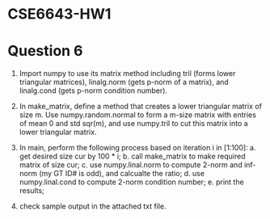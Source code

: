 # CSE6643-HW1

# Question 6
1. Import numpy to use its matrix method including tril (forms lower triangular matrices), linalg.norm (gets p-norm of a matrix), and linalg.cond (gets p-norm condition number).

2. In make_matrix, define a method that creates a lower triangular matrix of size m. Use numpy.random.normal to form a m-size matrix with entries of mean 0 and std sqr(m), and use numpy.tril to cut this matrix into a lower triangular matrix.

3. In main, perform the following process based on iteration i in [1:100]:
    a. get desired size cur by 100 * i;
    b. call make_matrix to make required matrix of size cur;
    c. use numpy.linal.norm to compute 2-norm and inf-norm (my GT ID# is odd), and calcualte the ratio;
    d. use numpy.linal.cond to compute 2-norm condition number;
    e. print the results;

4. check sample output in the attached txt file.